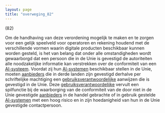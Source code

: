 ```yaml
---
layout: page
title: "overweging_82"
---
```


(82)

Om de handhaving van deze verordening mogelijk te maken en te zorgen voor een gelijk speelveld voor operatoren en rekening houdend met de verschillende vormen waarin digitale producten beschikbaar kunnen worden gesteld, is het van belang dat onder alle omstandigheden wordt gewaarborgd dat een persoon die in de Unie is gevestigd de autoriteiten alle noodzakelijke informatie kan verstrekken over de conformiteit van een [AI-systeem](a3.md#^ai-systeem). Voordat zij hun [AI-systemen](a3.md#^ai-systeem) beschikbaar stellen in de Unie, moeten [aanbieders](a3.md#^aanbieder) die in derde landen zijn gevestigd derhalve per schriftelijke machtiging een [gebruiksverantwoordelijke](a3.md#^gemachtigde) aanwijzen die is gevestigd in de Unie. Deze [gebruiksverantwoordelijke](a3.md#^gemachtigde) vervult een spilfunctie bij de waarborging van de conformiteit van de door niet in de Unie gevestigde [aanbieders](a3.md#^aanbieder) in de handel gebrachte of in gebruik gestelde [AI-systemen](a3.md#^ai-systeem) met een hoog risico en in zijn hoedanigheid van hun in de Unie gevestigde contactpersoon.